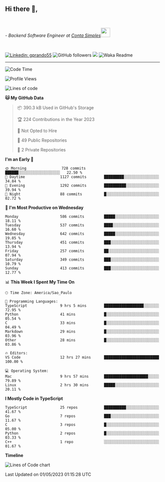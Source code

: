 <h2>Hi there  👋,</h2> </br>

<p><em>- Backend Software Engineer at <a href="https://contasimples.com">Conta Simples</a><img src="https://media.giphy.com/media/WUlplcMpOCEmTGBtBW/giphy.gif" width="30"> 
</em></p></br>


[![Linkedin: gprando55](https://img.shields.io/badge/-gprando55-blue?style=flat-square&logo=Linkedin&logoColor=white&link=https://www.linkedin.com/in/gprando55/)](https://www.linkedin.com/in/gprando55)
![GitHub followers](https://img.shields.io/github/followers/gprando55?label=Follow&style=social)
![](https://visitor-badge.glitch.me/badge?page_id=gprando55.gprando55)
![Waka Readme](https://github.com/gprando55/gprando55/workflows/Waka%20Readme/badge.svg)

---
<!--START_SECTION:waka-->
![Code Time](http://img.shields.io/badge/Code%20Time-2%2C360%20hrs%2022%20mins-blue)

![Profile Views](http://img.shields.io/badge/Profile%20Views-1-blue)

![Lines of code](https://img.shields.io/badge/From%20Hello%20World%20I%27ve%20Written-3.1%20million%20lines%20of%20code-blue)

**🐱 My GitHub Data** 

> 📦 390.3 kB Used in GitHub's Storage 
 > 
> 🏆 224 Contributions in the Year 2023
 > 
> 🚫 Not Opted to Hire
 > 
> 📜 49 Public Repositories 
 > 
> 🔑 2 Private Repositories 
 > 
**I'm an Early 🐤** 

```text
🌞 Morning                728 commits         ██████░░░░░░░░░░░░░░░░░░░   22.50 % 
🌆 Daytime                1127 commits        █████████░░░░░░░░░░░░░░░░   34.84 % 
🌃 Evening                1292 commits        ██████████░░░░░░░░░░░░░░░   39.94 % 
🌙 Night                  88 commits          █░░░░░░░░░░░░░░░░░░░░░░░░   02.72 % 
```
📅 **I'm Most Productive on Wednesday** 

```text
Monday                   586 commits         █████░░░░░░░░░░░░░░░░░░░░   18.11 % 
Tuesday                  537 commits         ████░░░░░░░░░░░░░░░░░░░░░   16.60 % 
Wednesday                642 commits         █████░░░░░░░░░░░░░░░░░░░░   19.85 % 
Thursday                 451 commits         ███░░░░░░░░░░░░░░░░░░░░░░   13.94 % 
Friday                   257 commits         ██░░░░░░░░░░░░░░░░░░░░░░░   07.94 % 
Saturday                 349 commits         ███░░░░░░░░░░░░░░░░░░░░░░   10.79 % 
Sunday                   413 commits         ███░░░░░░░░░░░░░░░░░░░░░░   12.77 % 
```


📊 **This Week I Spent My Time On** 

```text
🕑︎ Time Zone: America/Sao_Paulo

💬 Programming Languages: 
TypeScript               9 hrs 5 mins        ██████████████████░░░░░░░   72.95 % 
Python                   41 mins             █░░░░░░░░░░░░░░░░░░░░░░░░   05.54 % 
C                        33 mins             █░░░░░░░░░░░░░░░░░░░░░░░░   04.49 % 
Markdown                 29 mins             █░░░░░░░░░░░░░░░░░░░░░░░░   03.96 % 
Other                    28 mins             █░░░░░░░░░░░░░░░░░░░░░░░░   03.86 % 

🔥 Editors: 
VS Code                  12 hrs 27 mins      █████████████████████████   100.00 % 

💻 Operating System: 
Mac                      9 hrs 57 mins       ████████████████████░░░░░   79.89 % 
Linux                    2 hrs 30 mins       █████░░░░░░░░░░░░░░░░░░░░   20.11 % 
```

**I Mostly Code in TypeScript** 

```text
TypeScript               25 repos            ██████████░░░░░░░░░░░░░░░   41.67 % 
Go                       7 repos             ███░░░░░░░░░░░░░░░░░░░░░░   11.67 % 
C                        3 repos             █░░░░░░░░░░░░░░░░░░░░░░░░   05.00 % 
Python                   2 repos             █░░░░░░░░░░░░░░░░░░░░░░░░   03.33 % 
C++                      1 repo              ░░░░░░░░░░░░░░░░░░░░░░░░░   01.67 % 
```



**Timeline**

![Lines of Code chart](https://raw.githubusercontent.com/prandogabriel/prandogabriel/master/assets/bar_graph.png)


 Last Updated on 01/05/2023 01:15:28 UTC
<!--END_SECTION:waka-->
